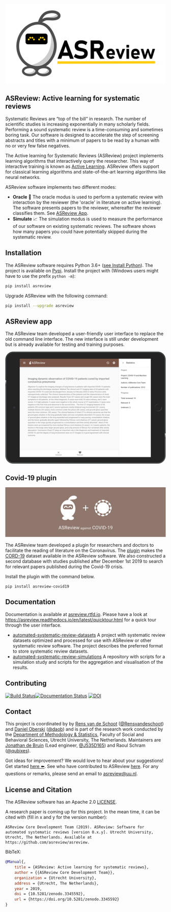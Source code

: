[![ASReview bot](images/RepoCardGithub-1280x640px.png)](https://github.com/asreview/asreview)

## ASReview: Active learning for systematic reviews

Systematic Reviews are “top of the bill” in research. The number of scientific studies is increasing exponentially in many scholarly fields. Performing a
sound systematic review is a time-consuming and sometimes boring task. Our
software is designed to accelerate the step of screening abstracts and titles
with a minimum of papers to be read by a human with no or very few false negatives.

The Active learning for Systematic Reviews (ASReview) project implements learning algorithms that interactively query the
researcher. This way of interactive training is known as
[Active Learning](https://en.wikipedia.org/wiki/Active_learning_(machine_learning)).
ASReview offers support for classical learning algorithms and
state-of-the-art learning algorithms like neural networks.

ASReview software implements two different modes:

- **Oracle** :crystal_ball: The oracle modus is used to perform a systematic review with
  interaction by the reviewer (the 'oracle' in literature on active learning).
  The software presents papers to the reviewer, whereafter the reviewer classifies them. See [ASReview App](asreview-app).
- **Simulate** :chart_with_upwards_trend: The simulation modus is used to measure the performance of our
  software on existing systematic reviews. The software shows how many
  papers you could have potentially skipped during the systematic review.

## Installation

The ASReview software requires Python 3.6+ ([see Install Python](https://asreview.readthedocs.io/en/latest/installation.html#install-python)). The project is available on [Pypi](https://pypi.org/project/asreview/). Install the
project with (Windows users might have to use the prefix `python -m`):

```bash
pip install asreview
```

Upgrade ASReview with the following command:

```bash
pip install --upgrade asreview
```

## ASReview app

The ASReview team developed a user-friendly user interface to replace the old command line interface. The new interface is still under development but is already available for testing and training purposes. 

[![ASReview Command Line Interface](https://github.com/asreview/asreview/blob/master/images/ASReviewWebApp.png?raw=true)](https://asreview.readthedocs.io/en/latest/quicktour.html "ASReview Quick Tour")


## Covid-19 plugin

[![Covid-19 Plugin](https://github.com/asreview/asreview/blob/master/images/intro-covid19-small.png?raw=true)](https://github.com/asreview/asreview-covid19 "ASReview against COVID-19")

The ASReview team developed a plugin for researchers and doctors to facilitate the reading of literature on the Coronavirus. The [plugin](https://github.com/asreview/asreview-covid19) makes the [CORD-19](https://pages.semanticscholar.org/coronavirus-research) dataset available in the ASReview software. We also constructed a second database with studies published after December 1st 2019 to search for relevant papers published during the Covid-19 crisis. 

Install the plugin with the command below.

```
pip install asreview-covid19
```


## Documentation

Documentation is available at [asreview.rtfd.io](https://asreview.rtfd.io). Please have a look at https://asreview.readthedocs.io/en/latest/quicktour.html for a quick tour through the user interface.

- [automated-systematic-review-datasets](https://github.com/asreview/systematic-review-datasets) A project with systematic review datasets optimized and processed for use with ASReview or other systematic review software. The project describes the preferred format to store systematic review datasets.
- [automated-systematic-review-simulations](https://github.com/asreview/automated-systematic-review-simulations) A repository with scripts for a simulation study and scripts for the aggregation and visualisation of the results.


## Contributing


[![Build Status](https://img.shields.io/endpoint.svg?url=https%3A%2F%2Factions-badge.atrox.dev%2Fasreview%2Fasreview%2Fbadge%3Fref%3Dmaster&style=flat)](https://actions-badge.atrox.dev/asreview/asreview/goto?ref=master)[![Documentation Status](https://readthedocs.org/projects/asreview/badge/?version=latest)](https://asreview.readthedocs.io/en/latest/?badge=latest) [![DOI](https://zenodo.org/badge/DOI/10.5281/zenodo.3345592.svg)](https://doi.org/10.5281/zenodo.3345592)

## Contact
This project is coordinated by by [Rens van de Schoot](https://www.rensvandeschoot.com) ([@Rensvandeschoot](https://github.com/Rensvandeschoot)) and [Daniel Oberski](https://www.uu.nl/staff/DLOberski) ([@daob](https://github.com/daob)) and is part of the research work conducted by the [Department of
Methodology & Statistics](https://www.uu.nl/en/organisation/faculty-of-social-and-behavioural-sciences/about-the-faculty/departments/methodology-statistics), Faculty of Social and Behavioral Sciences, Utrecht
University, The Netherlands. Maintainers are [Jonathan de Bruin](https://www.uu.nl/staff/JdeBruin1) (Lead engineer, [@J535D165](https://github.com/J535D165)) and Raoul Schram ([@qubixes](https://github.com/qubixes)).

Got ideas for improvement? We would love to hear about your suggestions! Get started [here :arrow_left:](https://github.com/asreview/asreview/blob/master/CONTRIBUTING.md). See who have contributed to ASReview [here](https://github.com/asreview/asreview/blob/master/CONTRIBUTORS.md). For any questions or remarks, please send an email to asreview@uu.nl.


## License and Citation

The ASReview software has an Apache 2.0 [LICENSE](LICENSE).

A research paper is coming up for this project. In the mean time, it can be cited with (fill in x and y for the version number):

```
ASReview Core Development Team (2019). ASReview: Software for automated systematic reviews [version 0.x.y]. Utrecht University, Utrecht, The Netherlands. Available at https://github.com/asreview/asreview.
```

BibTeX:

```bibtex
@Manual{,
    title = {ASReview: Active learning for systematic reviews},
    author = {{ASReview Core Development Team}},
    organization = {Utrecht University},
    address = {Utrecht, The Netherlands},
    year = 2019,
    doi = {10.5281/zenodo.3345592},
    url = {https://doi.org/10.5281/zenodo.3345592}
}
```
